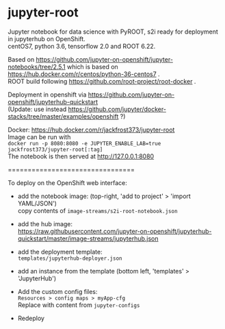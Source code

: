 # jupyter-root
Jupyter notebook for data science with PyROOT, s2i ready for deployment in jupyterhub on OpenShift.  
  centOS7, python 3.6, tensorflow 2.0 and ROOT 6.22.  

Based on https://github.com/jupyter-on-openshift/jupyter-notebooks/tree/2.5.1 which is based on https://hub.docker.com/r/centos/python-36-centos7 .  
ROOT build following https://github.com/root-project/root-docker .  

Deployment in openshift via https://github.com/jupyter-on-openshift/jupyterhub-quickstart  
(Update: use instead https://github.com/jupyter/docker-stacks/tree/master/examples/openshift ?)

Docker: https://hub.docker.com/r/jackfrost373/jupyter-root  
Image can be run with  
`docker run -p 8080:8080 -e JUPYTER_ENABLE_LAB=true jackfrost373/jupyter-root[:tag]`  
The notebook is then served at http://127.0.0.1:8080



================================

To deploy on the OpenShift web interface:

- add the notebook image:  (top-right, 'add to project' > 'import YAML/JSON')  
copy contents of `image-streams/s2i-root-notebook.json`

- add the hub image:  
https://raw.githubusercontent.com/jupyter-on-openshift/jupyterhub-quickstart/master/image-streams/jupyterhub.json

- add the deployment template:  
`templates/jupyterhub-deployer.json`  

- add an instance from the template (bottom left, 'templates' > 'JupyterHub')

- Add the custom config files:  
  `Resources > config maps > myApp-cfg`  
  Replace with content from `jupyter-configs`
  
- Redeploy

